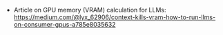 - Article on GPU memory (VRAM) calculation for LLMs:
https://medium.com/@lyx_62906/context-kills-vram-how-to-run-llms-on-consumer-gpus-a785e8035632
